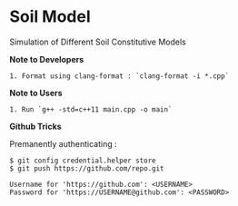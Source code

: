 # Soil Model
Simulation of Different Soil Constitutive Models

**Note to Developers**

    1. Format using clang-format : `clang-format -i *.cpp`

**Note to Users**

	1. Run `g++ -std=c++11 main.cpp -o main`

**Github Tricks**

Premanently authenticating :

	$ git config credential.helper store
	$ git push https://github.com/repo.git

	Username for 'https://github.com': <USERNAME>
	Password for 'https://USERNAME@github.com': <PASSWORD>
